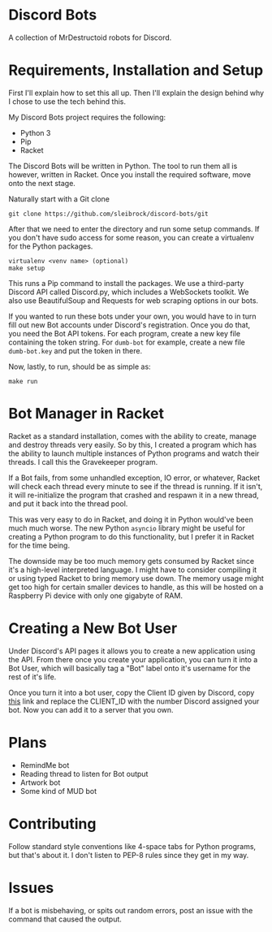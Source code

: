 Discord Bots
============

A collection of MrDestructoid robots for Discord.

# Requirements, Installation and Setup

First I'll explain how to set this all up. Then I'll explain the 
design behind why I chose to use the tech behind this.

My Discord Bots project requires the following:

* Python 3
* Pip
* Racket

The Discord Bots will be written in Python. The tool to run them 
all is however, written in Racket. Once you install the required 
software, move onto the next stage.

Naturally start with a Git clone

```
git clone https://github.com/sleibrock/discord-bots/git
```

After that we need to enter the directory and run some 
setup commands. If you don't have sudo access for some reason, 
you can create a virtualenv for the Python packages.

```
virtualenv <venv name> (optional)
make setup
```

This runs a Pip command to install the packages. We use a 
third-party Discord API called Discord.py, which includes a 
WebSockets toolkit. We also use BeautifulSoup and Requests 
for web scraping options in our bots.

If you wanted to run these bots under your own, you would have to 
in turn fill out new Bot accounts under Discord's registration. Once 
you do that, you need the Bot API tokens. For each program, create a new 
key file containing the token string. For `dumb-bot` for example, create a new 
file `dumb-bot.key` and put the token in there. 

Now, lastly, to run, should be as simple as:

```
make run
```

# Bot Manager in Racket

Racket as a standard installation, comes with the ability to create, manage and 
destroy threads very easily. So by this, I created a program which has the ability 
to launch multiple instances of Python programs and watch their threads. I call 
this the Gravekeeper program.

If a Bot fails, from some unhandled exception, IO error, or whatever, Racket will 
check each thread every minute to see if the thread is running. If it isn't, it will 
re-initialize the program that crashed and respawn it in a new thread, and put it back 
into the thread pool.

This was very easy to do in Racket, and doing it in Python would've been much much 
worse. The new Python `asyncio` library might be useful for creating a Python program to 
do this functionality, but I prefer it in Racket for the time being.

The downside may be too much memory gets consumed by Racket since it's a high-level 
interpreted language. I might have to consider compiling it or using typed Racket to 
bring memory use down. The memory usage might get too high for certain smaller devices 
to handle, as this will be hosted on a Raspberry Pi device with only one gigabyte of 
RAM.

# Creating a New Bot User

Under Discord's API pages it allows you to create a new application using the API. 
From there once you create your application, you can turn it into a Bot User, which 
will basically tag a "Bot" label onto it's username for the rest of it's life.

Once you turn it into a bot user, copy the Client ID given by Discord, copy
[this](https://discordapp.com/oauth2/authorize?client_id=CLIENT_ID&scope=bot&permissions=0) 
link and replace the CLIENT_ID with the number Discord assigned your bot. Now you can 
add it to a server that you own.

# Plans

* RemindMe bot
* Reading thread to listen for Bot output
* Artwork bot
* Some kind of MUD bot

# Contributing

Follow standard style conventions like 4-space tabs for Python programs, but that's 
about it. I don't listen to PEP-8 rules since they get in my way.

# Issues

If a bot is misbehaving, or spits out random errors, post an issue with the command 
that caused the output.
